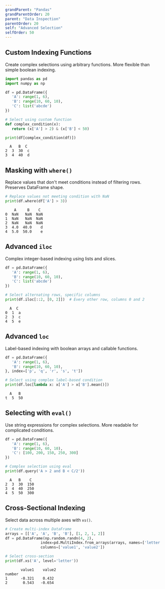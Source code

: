 ```yaml
---
grandParent: "Pandas"
grandParentOrder: 20
parent: "Data Inspection"
parentOrder: 20
self: "Advanced Selection"
selfOrder: 50
---
```


## Custom Indexing Functions
Create complex selections using arbitrary functions. More flexible than simple boolean indexing.

```python
import pandas as pd
import numpy as np

df = pd.DataFrame({
   'A': range(1, 6),
   'B': range(10, 60, 10),
   'C': list('abcde')
})

# Select using custom function
def complex_condition(x):
   return (x['A'] > 2) & (x['B'] < 50)

print(df[complex_condition(df)])
```
```output
  A   B  C
2  3  30  c
3  4  40  d
```

## Masking with `where()`
Replace values that don't meet conditions instead of filtering rows. Preserves DataFrame shape.

```python
# Replace values not meeting condition with NaN
print(df.where(df['A'] > 3))
```
```output
    A     B    C
0  NaN   NaN  NaN
1  NaN   NaN  NaN
2  NaN   NaN  NaN
3  4.0  40.0    d
4  5.0  50.0    e
```

## Advanced `iloc`
Complex integer-based indexing using lists and slices.

```python
df = pd.DataFrame({
   'A': range(1, 6),
   'B': range(10, 60, 10),
   'C': list('abcde')
})

# Select alternating rows, specific columns
print(df.iloc[::2, [0, 2]])  # Every other row, columns 0 and 2
```
```output
  A  C
0  1  a
2  3  c
4  5  e
```

## Advanced `loc`
Label-based indexing with boolean arrays and callable functions.

```python
df = pd.DataFrame({
   'A': range(1, 6),
   'B': range(10, 60, 10),
}, index=['p', 'q', 'r', 's', 't'])

# Select using complex label-based condition
print(df.loc[lambda x: x['A'] > x['B'].mean()])
```
```output
  A   B
t  5  50
```

## Selecting with `eval()`
Use string expressions for complex selections. More readable for complicated conditions.

```python
df = pd.DataFrame({
   'A': range(1, 6),
   'B': range(10, 60, 10),
   'C': [100, 200, 150, 250, 300]
})

# Complex selection using eval
print(df.query('A > 2 and B < C/2'))
```
```output
  A   B    C
2  3  30  150
3  4  40  250
4  5  50  300
```

## Cross-Sectional Indexing
Select data across multiple axes with `xs()`.

```python
# Create multi-index DataFrame
arrays = [['A', 'A', 'B', 'B'], [1, 2, 1, 2]]
df = pd.DataFrame(np.random.randn(4, 2),
                index=pd.MultiIndex.from_arrays(arrays, names=['letter', 'number']),
                columns=['value1', 'value2'])

# Select cross-section
print(df.xs('A', level='letter'))
```
```output
       value1    value2
number                 
1      -0.321    0.432
2       0.543   -0.654
```